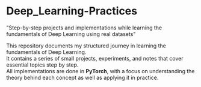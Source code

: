 # Deep_Learning-Practices
"Step-by-step projects and implementations while learning the fundamentals of Deep Learning using real datasets"

This repository documents my structured journey in learning the fundamentals of Deep Learning.  
It contains a series of small projects, experiments, and notes that cover essential topics step by step.  
All implementations are done in **PyTorch**, with a focus on understanding the theory behind each concept as well as applying it in practice.

